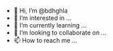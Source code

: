 - 👋 Hi, I’m @bdhghla
- 👀 I’m interested in ...
- 🌱 I’m currently learning ...
- 💞️ I’m looking to collaborate on ...
- 📫 How to reach me ...

<!---
bdhghla/bdhghla is a ✨ special ✨ repository because its `README.md` (this file) appears on your GitHub profile.
You can click the Preview link to take a look at your changes.
--->
